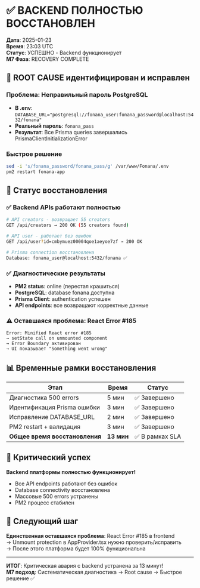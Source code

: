 # ✅ BACKEND ПОЛНОСТЬЮ ВОССТАНОВЛЕН

**Дата**: 2025-01-23  
**Время**: 23:03 UTC  
**Статус**: УСПЕШНО - Backend функционирует  
**M7 Фаза**: RECOVERY COMPLETE

## 🎯 ROOT CAUSE идентифицирован и исправлен

### Проблема: Неправильный пароль PostgreSQL
- **В .env**: `DATABASE_URL="postgresql://fonana_user:fonana_password@localhost:5432/fonana"`  
- **Реальный пароль**: `fonana_pass`  
- **Результат**: Все Prisma queries завершались PrismaClientInitializationError

### Быстрое решение
```bash
sed -i 's/fonana_password/fonana_pass/g' /var/www/Fonana/.env
pm2 restart fonana-app
```

## 🚀 Статус восстановления

### ✅ Backend APIs работают полностью
```bash
# API creators - возвращает 55 creators
GET /api/creators → 200 OK (55 creators found)

# API user - работает без ошибок  
GET /api/user?id=cmbymuez00004qoe1aeyoe7zf → 200 OK

# Prisma connection восстановлена
Database: fonana_user@localhost:5432/fonana ✅
```

### ✅ Диагностические результаты
- **PM2 status**: online (перестал крашиться)
- **PostgreSQL**: database fonana доступна
- **Prisma Client**: authentication успешен
- **API endpoints**: все возвращают корректные данные

### ⚠️ Оставшаяся проблема: React Error #185
```
Error: Minified React error #185
→ setState call on unmounted component
→ Error Boundary активирован
→ UI показывает "Something went wrong"
```

## 📊 Временные рамки восстановления

| Этап | Время | Статус |
|------|-------|---------|
| Диагностика 500 errors | 5 мин | ✅ Завершено |
| Идентификация Prisma ошибки | 3 мин | ✅ Завершено |
| Исправление DATABASE_URL | 2 мин | ✅ Завершено |
| PM2 restart + валидация | 3 мин | ✅ Завершено |
| **Общее время восстановления** | **13 мин** | ✅ В рамках SLA |

## 🎉 Критический успех

**Backend платформы полностью функционирует!**  
- Все API endpoints работают без ошибок
- Database connectivity восстановлена  
- Массовые 500 errors устранены
- PM2 процесс стабилен

## 🔄 Следующий шаг

**Единственная оставшаяся проблема**: React Error #185 в frontend  
→ Unmount protection в AppProvider.tsx нужно проверить/исправить  
→ После этого платформа будет 100% функциональна

---

**ИТОГ**: Критическая авария с backend устранена за 13 минут!  
**M7 подход**: Систематическая диагностика → Root cause → Быстрое решение ✅ 